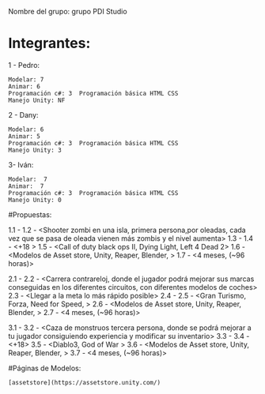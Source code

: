 Nombre del grupo: grupo PDI Studio

# Integrantes:

1 - Pedro:

	Modelar: 7	
	Animar: 6
	Programación c#: 3	Programación básica HTML CSS 
	Manejo Unity: NF

2 - Dany:

	Modelar: 6	
	Animar: 5
	Programación c#: 3	Programación básica HTML CSS 
	Manejo Unity: 3
	
3- Iván:

	Modelar:  7	
	Animar:  7
	Programación c#: 3	Programación básica HTML CSS 
	Manejo Unity: 0 


#Propuestas:

1.1 - <Juego1 Shooter Zombi>
1.2 - <Shooter zombi en una isla, primera persona,por oleadas, cada vez que se pasa de oleada vienen más zombis y el nivel aumenta>
1.3 - <Sobrevivir el mayor tiempo posible>
1.4 - <+18 >
1.5 - <Call of duty black ops II, Dying Light, Left 4 Dead 2>
1.6 - <Modelos de Asset store, Unity, Reaper, Blender, >
1.7 - <4 meses, (~96 horas)>

2.1 - <Juego2 Carrera>
2.2 - <Carrera contrareloj, donde el jugador podrá mejorar sus marcas conseguidas en los diferentes circuitos, con diferentes modelos de coches>
2.3 - <Llegar a la meta lo más rápido posible>
2.4 - <Everyone>
2.5 - <Gran Turismo, Forza, Need for Speed, >
2.6 - <Modelos de Asset store, Unity, Reaper, Blender, >
2.7 - <4 meses, (~96 horas)>

3.1 - <Juego3 Aventura>
3.2 - <Caza de monstruos tercera persona, donde se podrá mejorar a tu jugador consiguiendo experiencia y modificar su inventario>
3.3 - <Cazar monstruos hasta derrotar al Boss final>
3.4 - <+18>
3.5 - <Diablo3, God of War >
3.6 - <Modelos de Asset store, Unity, Reaper, Blender, >
3.7 - <4 meses, (~96 horas)>


#Páginas de Modelos:

	[assetstore](https://assetstore.unity.com/)
